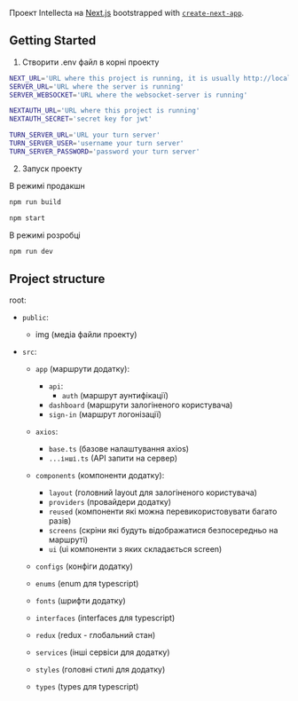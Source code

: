 Проект Intellecta на [Next.js](https://nextjs.org/) bootstrapped with [`create-next-app`](https://github.com/vercel/next.js/tree/canary/packages/create-next-app).

## Getting Started

1. Створити .env файл в корні проекту

```bash
NEXT_URL='URL where this project is running, it is usually http://localhost:3000'
SERVER_URL='URL where the server is running'
SERVER_WEBSOCKET='URL where the websocket-server is running'

NEXTAUTH_URL='URL where this project is running'
NEXTAUTH_SECRET='secret key for jwt'

TURN_SERVER_URL='URL your turn server'
TURN_SERVER_USER='username your turn server'
TURN_SERVER_PASSWORD='password your turn server'
```

2. Запуск проекту

В режимі продакшн
```bash
npm run build

npm start
```
В режимі розробці
```bash
npm run dev
```

## Project structure

root:
- `public`:
    - img (медіа файли проекту)
  
- `src`:
    - `app` (маршрути додатку):
        - `api`:
          - `auth` (маршрут аунтифікації)
        - `dashboard` (маршрути залогіненого користувача)
        - `sign-in` (маршрут логонізації)
      
    - `axios`:
      - `base.ts` (базове налаштування axios)
      - `...інші.ts` (API запити на сервер)
      
    - `components` (компоненти додатку):
      - `layout` (головний layout для залогіненого користувача)
      - `providers` (провайдери додатку)
      - `reused` (компоненти які можна перевикористовувати багато разів)
      - `screens` (скріни які будуть відображатися безпосередньо на маршруті)
      - `ui` (ui компоненти з яких складається screen)
      
    - `configs` (конфіги додатку)
  
    - `enums` (enum для typescript)
  
    - `fonts` (шрифти додатку)
  
    - `interfaces` (interfaces для typescript)
  
    - `redux` (redux - глобальний стан)
  
    - `services` (інші сервіси для додатку)
  
    - `styles` (головні стилі для додатку)
  
    - `types` (types для typescript)
